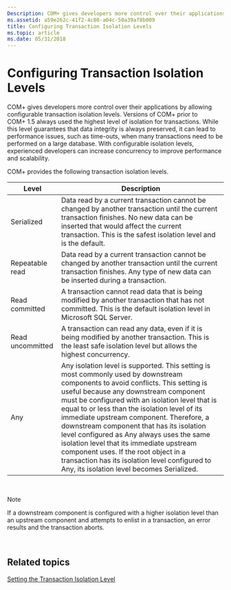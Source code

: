 ```yaml
---
Description: COM+ gives developers more control over their applications by allowing configurable transaction isolation levels.
ms.assetid: a59e262c-41f2-4c80-a04c-50a39af8b009
title: Configuring Transaction Isolation Levels
ms.topic: article
ms.date: 05/31/2018
---
```


# Configuring Transaction Isolation Levels

COM+ gives developers more control over their applications by allowing configurable transaction isolation levels. Versions of COM+ prior to COM+ 1.5 always used the highest level of isolation for transactions. While this level guarantees that data integrity is always preserved, it can lead to performance issues, such as time-outs, when many transactions need to be performed on a large database. With configurable isolation levels, experienced developers can increase concurrency to improve performance and scalability.

COM+ provides the following transaction isolation levels.



| Level            | Description                                                                                                                                                                                                                                                                                                                                                                                                                                                                                                                                                                                          |
|------------------|------------------------------------------------------------------------------------------------------------------------------------------------------------------------------------------------------------------------------------------------------------------------------------------------------------------------------------------------------------------------------------------------------------------------------------------------------------------------------------------------------------------------------------------------------------------------------------------------------|
| Serialized       | Data read by a current transaction cannot be changed by another transaction until the current transaction finishes. No new data can be inserted that would affect the current transaction. This is the safest isolation level and is the default.                                                                                                                                                                                                                                                                                                                                                    |
| Repeatable read  | Data read by a current transaction cannot be changed by another transaction until the current transaction finishes. Any type of new data can be inserted during a transaction.                                                                                                                                                                                                                                                                                                                                                                                                                       |
| Read committed   | A transaction cannot read data that is being modified by another transaction that has not committed. This is the default isolation level in Microsoft SQL Server.                                                                                                                                                                                                                                                                                                                                                                                                                                    |
| Read uncommitted | A transaction can read any data, even if it is being modified by another transaction. This is the least safe isolation level but allows the highest concurrency.                                                                                                                                                                                                                                                                                                                                                                                                                                     |
| Any              | Any isolation level is supported. This setting is most commonly used by downstream components to avoid conflicts. This setting is useful because any downstream component must be configured with an isolation level that is equal to or less than the isolation level of its immediate upstream component. Therefore, a downstream component that has its isolation level configured as Any always uses the same isolation level that its immediate upstream component uses. If the root object in a transaction has its isolation level configured to Any, its isolation level becomes Serialized. |



 

> [!Note]  
> If a downstream component is configured with a higher isolation level than an upstream component and attempts to enlist in a transaction, an error results and the transaction aborts.

 

## Related topics

<dl> <dt>

[Setting the Transaction Isolation Level](setting-the-transaction-isolation-level.md)
</dt> </dl>

 

 




